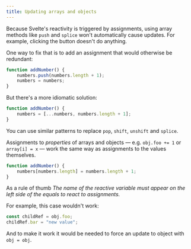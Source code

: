 ```yaml
---
title: Updating arrays and objects
---
```


Because Svelte's reactivity is triggered by assignments, using array methods like `push` and `splice` won't automatically cause updates. For example, clicking the button doesn't do anything.

One way to fix that is to add an assignment that would otherwise be redundant:

```js
function addNumber() {
	numbers.push(numbers.length + 1);
	numbers = numbers;
}
```

But there's a more idiomatic solution:

```js
function addNumber() {
	numbers = [...numbers, numbers.length + 1];
}
```

You can use similar patterns to replace `pop`, `shift`, `unshift` and `splice`.

Assignments to *properties* of arrays and objects — e.g. `obj.foo += 1` or `array[i] = x` — work the same way as assignments to the values themselves.

```js
function addNumber() {
	numbers[numbers.length] = numbers.length + 1;
}
```
As a rule of thumb _The name of the reactive variable must appear on the left side of the equals to react to assignments._

For example, this case wouldn't work:
```js
const childRef = obj.foo;
childRef.bar = "new value";
```

And to make it work it would be needed to force an update to object with `obj = obj`.
